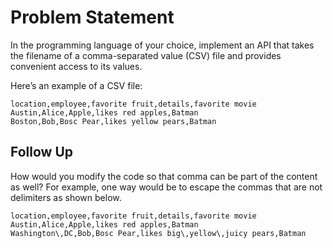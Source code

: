 # Problem Statement

In the programming language of your choice, implement an API that takes the filename of a comma-separated value (CSV) file and provides convenient access to its values.

Here’s an example of a CSV file:

```
location,employee,favorite fruit,details,favorite movie
Austin,Alice,Apple,likes red apples,Batman
Boston,Bob,Bosc Pear,likes yellow pears,Batman
```

## Follow Up

How would you modify the code so that comma can be part of the content as well? For example, one way would be to escape the commas that are not delimiters as shown below.

```
location,employee,favorite fruit,details,favorite movie
Austin,Alice,Apple,likes red apples,Batman
Washington\,DC,Bob,Bosc Pear,likes big\,yellow\,juicy pears,Batman
```
